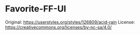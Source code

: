 # Favorite-FF-UI

Original: https://userstyles.org/styles/126809/acid-rain
License: https://creativecommons.org/licenses/by-nc-sa/4.0/
